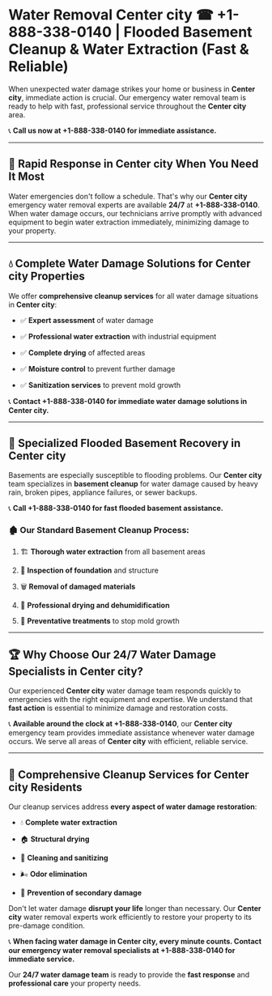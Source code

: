 # Water Removal Center city ☎ +1-888-338-0140 | Flooded Basement Cleanup & Water Extraction (Fast & Reliable)

When unexpected water damage strikes your home or business in **Center city**, immediate action is crucial. Our emergency water removal team is ready to help with fast, professional service throughout the **Center city** area. 

📞 **Call us now at +1-888-338-0140 for immediate assistance.**
---
## 🚀 Rapid Response in Center city When You Need It Most
Water emergencies don't follow a schedule. That's why our **Center city** emergency water removal experts are available **24/7** at **+1-888-338-0140**. When water damage occurs, our technicians arrive promptly with advanced equipment to begin water extraction immediately, minimizing damage to your property.
---
## 💧 Complete Water Damage Solutions for Center city Properties
We offer **comprehensive cleanup services** for all water damage situations in **Center city**:
- ✅ **Expert assessment** of water damage  
- ✅ **Professional water extraction** with industrial equipment  
- ✅ **Complete drying** of affected areas  
- ✅ **Moisture control** to prevent further damage  
- ✅ **Sanitization services** to prevent mold growth  
📞 **Contact +1-888-338-0140 for immediate water damage solutions in Center city.**
---
## 🌊 Specialized Flooded Basement Recovery in Center city
Basements are especially susceptible to flooding problems. Our **Center city** team specializes in **basement cleanup** for water damage caused by heavy rain, broken pipes, appliance failures, or sewer backups. 
📞 **Call +1-888-338-0140 for fast flooded basement assistance.**
### 🏚️ Our Standard Basement Cleanup Process:
1. 🏗️ **Thorough water extraction** from all basement areas  
2. 🔎 **Inspection of foundation** and structure  
3. 🗑️ **Removal of damaged materials**  
4. 💨 **Professional drying and dehumidification**  
5. 🚫 **Preventative treatments** to stop mold growth  
---
## 🏆 Why Choose Our 24/7 Water Damage Specialists in Center city?
Our experienced **Center city** water damage team responds quickly to emergencies with the right equipment and expertise. We understand that **fast action** is essential to minimize damage and restoration costs.
📞 **Available around the clock at +1-888-338-0140**, our **Center city** emergency team provides immediate assistance whenever water damage occurs. We serve all areas of **Center city** with efficient, reliable service.
---
## 🧹 Comprehensive Cleanup Services for Center city Residents
Our cleanup services address **every aspect of water damage restoration**:
- 💧 **Complete water extraction**  
- 🏠 **Structural drying**  
- 🧼 **Cleaning and sanitizing**  
- 🌬️ **Odor elimination**  
- 🚫 **Prevention of secondary damage**  
Don't let water damage **disrupt your life** longer than necessary. Our **Center city** water removal experts work efficiently to restore your property to its pre-damage condition.
📞 **When facing water damage in Center city, every minute counts. Contact our emergency water removal specialists at +1-888-338-0140 for immediate service.**
Our **24/7 water damage team** is ready to provide the **fast response** and **professional care** your property needs.
